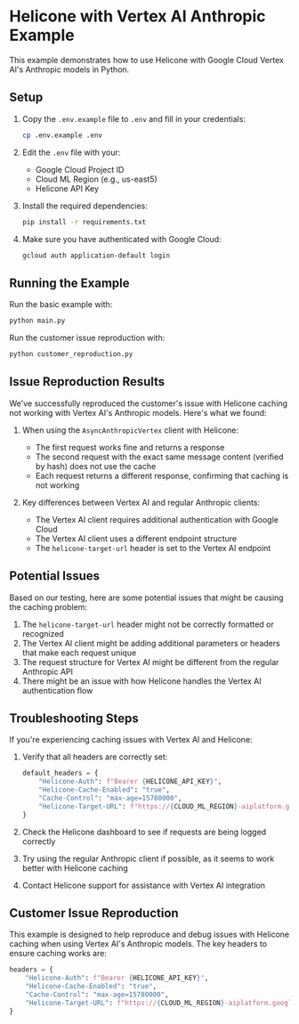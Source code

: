 # Helicone with Vertex AI Anthropic Example

This example demonstrates how to use Helicone with Google Cloud Vertex AI's Anthropic models in Python.

## Setup

1. Copy the `.env.example` file to `.env` and fill in your credentials:

   ```bash
   cp .env.example .env
   ```

2. Edit the `.env` file with your:

   - Google Cloud Project ID
   - Cloud ML Region (e.g., us-east5)
   - Helicone API Key

3. Install the required dependencies:

   ```bash
   pip install -r requirements.txt
   ```

4. Make sure you have authenticated with Google Cloud:
   ```bash
   gcloud auth application-default login
   ```

## Running the Example

Run the basic example with:

```bash
python main.py
```

Run the customer issue reproduction with:

```bash
python customer_reproduction.py
```

## Issue Reproduction Results

We've successfully reproduced the customer's issue with Helicone caching not working with Vertex AI's Anthropic models. Here's what we found:

1. When using the `AsyncAnthropicVertex` client with Helicone:

   - The first request works fine and returns a response
   - The second request with the exact same message content (verified by hash) does not use the cache
   - Each request returns a different response, confirming that caching is not working

2. Key differences between Vertex AI and regular Anthropic clients:
   - The Vertex AI client requires additional authentication with Google Cloud
   - The Vertex AI client uses a different endpoint structure
   - The `helicone-target-url` header is set to the Vertex AI endpoint

## Potential Issues

Based on our testing, here are some potential issues that might be causing the caching problem:

1. The `helicone-target-url` header might not be correctly formatted or recognized
2. The Vertex AI client might be adding additional parameters or headers that make each request unique
3. The request structure for Vertex AI might be different from the regular Anthropic API
4. There might be an issue with how Helicone handles the Vertex AI authentication flow

## Troubleshooting Steps

If you're experiencing caching issues with Vertex AI and Helicone:

1. Verify that all headers are correctly set:

   ```python
   default_headers = {
       "Helicone-Auth": f"Bearer {HELICONE_API_KEY}",
       "Helicone-Cache-Enabled": "true",
       "Cache-Control": "max-age=15780000",
       "Helicone-Target-URL": f"https://{CLOUD_ML_REGION}-aiplatform.googleapis.com/v1"
   }
   ```

2. Check the Helicone dashboard to see if requests are being logged correctly

3. Try using the regular Anthropic client if possible, as it seems to work better with Helicone caching

4. Contact Helicone support for assistance with Vertex AI integration

## Customer Issue Reproduction

This example is designed to help reproduce and debug issues with Helicone caching when using Vertex AI's Anthropic models. The key headers to ensure caching works are:

```python
headers = {
    "Helicone-Auth": f"Bearer {HELICONE_API_KEY}",
    "Helicone-Cache-Enabled": "true",
    "Cache-Control": "max-age=15780000",
    "Helicone-Target-URL": f"https://{CLOUD_ML_REGION}-aiplatform.googleapis.com/v1"
}
```
